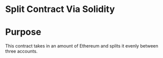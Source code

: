 # Split Contract Via Solidity

# Purpose
This contract takes in an amount of Ethereum and splits it evenly between three accounts.


